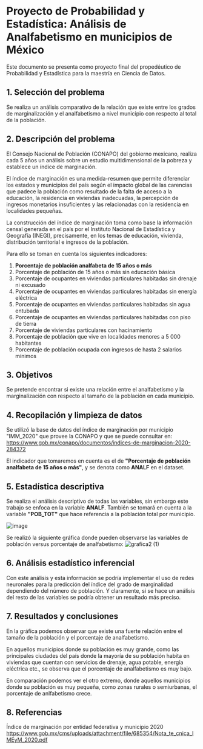 # Proyecto de Probabilidad y Estadística: Análisis de Analfabetismo en municipios de México

Este documento se presenta como proyecto final del propedéutico de Probabilidad y Estadística para la maestría en Ciencia de Datos.



## 1. Selección del problema

Se realiza un análisis comparativo de la relación que existe entre los grados de marginalización y el analfabetismo a nivel municipio con respecto al total de la población.

## 2. Descripción del problema

El Consejo Nacional de Población (CONAPO) del gobierno mexicano, realiza cada 5 años un análisis sobre un estudio multidimensional de la pobreza y establece un índice de marginación.

El índice de marginación es una medida-resumen que permite diferenciar los estados
y municipios del país según el impacto global de las carencias que padece la población como
resultado de la falta de acceso a la educación, la residencia en viviendas inadecuadas, la
percepción de ingresos monetarios insuficientes y las relacionadas con la residencia en
localidades pequeñas.

La construcción del índice de marginación toma como base la información censal
generada en el país por el Instituto Nacional de Estadística y Geografía (INEGI), precisamente,
en los temas de educación, vivienda, distribución territorial e ingresos de la población.

Para ello se toman en cuenta los siguientes indicadores:
1. **Porcentaje de población analfabeta de 15 años o más**
2. Porcentaje de población de 15 años o más sin educación básica
3. Porcentaje de ocupantes en viviendas particulares habitadas sin drenaje ni excusado
4. Porcentaje de ocupantes en viviendas particulares habitadas sin energía eléctrica
5. Porcentaje de ocupantes en viviendas particulares habitadas sin agua entubada
6. Porcentaje de ocupantes en viviendas particulares habitadas con piso de tierra
7. Porcentaje de viviendas particulares con hacinamiento
8. Porcentaje de población que vive en localidades menores a 5 000 habitantes
9. Porcentaje de población ocupada con ingresos de hasta 2 salarios mínimos


## 3.	Objetivos

Se pretende encontrar si existe una relación entre el analfabetismo y la marginalización con respecto al tamaño de la población en cada municipio.


## 4.	Recopilación y limpieza de datos

Se utilizó la base de datos del índice de marginación por municipio "IMM_2020" que provee la CONAPO y que se puede consultar en: https://www.gob.mx/conapo/documentos/indices-de-marginacion-2020-284372

El indicador que tomaremos en cuenta es el de **"Porcentaje de población analfabeta de 15 años o más"**, y se denota como **ANALF** en el dataset.


## 5.	Estadística descriptiva

Se realiza el análisis descriptivo de todas las variables, sin embargo este trabajo se enfoca en la variable **ANALF**. También se tomará en cuenta a la variable **"POB_TOT"** que hace referencia a la población total por municipio. 


![image](https://github.com/jrivera15/MCD/assets/5826577/b31b6551-25d3-42d9-8f81-3b4fd63bbb6e)

Se realizó la siguiente gráfica donde pueden observarse las variables de población versus porcentaje de analfabetismo:
![grafica2 (1)](https://github.com/jrivera15/MCD/assets/5826577/7929bf93-7f3b-4a2a-8a54-76c60334af40)


## 6.	Análisis estadístico inferencial

Con este análisis y esta información se podría implementar el uso de redes neuronales para la predicción del índice del grado de marginalidad dependiendo del número de población. Y claramente, si se hace un análisis del resto de las variables se podría obtener un resultado más preciso. 

## 7. Resultados y conclusiones

En la gráfica podemos observar que existe una fuerte relación entre el tamaño de la población y el porcentaje de analfabetismo. 

En aquellos municipios donde su población es muy grande, como  las principales ciudades del país donde la mayoría de su población habita en viviendas que cuentan con servicios de drenaje, agua potable, energía eléctrica etc., se observa que el porcentaje de analfabetismo es muy bajo. 

En comparación podemos ver el otro extremo, donde aquellos municipios donde su población es muy pequeña, como zonas rurales o semiurbanas, el porcentaje de anlfabetismo crece.


## 8. Referencias

Índice de marginación por entidad federativa y municipio 2020
https://www.gob.mx/cms/uploads/attachment/file/685354/Nota_te_cnica_IMEyM_2020.pdf









